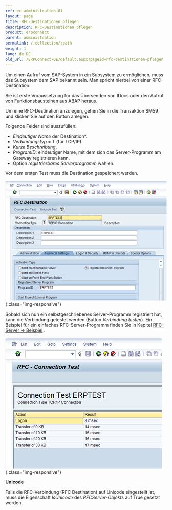 ```yaml
---
ref: ec-administration-01
layout: page
title: RFC-Destinationen pflegen
description: RFC-Destinationen pflegen
product: erpconnect
parent: administration
permalink: /:collection/:path
weight: 1
lang: de_DE
old_url: /ERPConnect-DE/default.aspx?pageid=rfc-destinationen-pflegen
---
```


Um einen Aufruf vom SAP-System in ein Subsystem zu ermöglichen, muss das Subsystem dem SAP bekannt sein. Man spricht hierbei von einer RFC-Destination.

Sie ist erste Voraussetzung für das Übersenden von IDocs oder den Aufruf von Funktionsbausteinen aus ABAP heraus.

Um eine RFC-Destination anzulegen, gehen Sie in die Transaktion SM59 und klicken Sie auf den Button anlegen.

Folgende Felder sind auszufüllen:

- *Eindeutiger Name* der Destination*. 
- *Verbindungstyp* = T (für TCP/IP). 
- *Kurze Beschreibung*. 
- *ProgramID*: eindeutiger Name, mit dem sich das Server-Programm am Gateway registrieren kann. 
- Option *registrierbares Serverprogramm* wählen.

Vor dem ersten Test muss die Destination gespeichert werden.

![Maintain-RFC-Destination-001](/img/content/Maintain-RFC-Destination-001.png){:class="img-responsive"}

Sobald sich nun ein selbstgeschriebenes Server-Programm registriert hat, kann die Verbindung getestet werden (Button *Verbindung testen*). Ein Beispiel für ein einfaches RFC-Server-Programm finden Sie in Kapitel [RFC-Server -> Beispiel](../rfc-server/rfc-server-beispiel) .

![Maintain-RFC-Destination-002](/img/content/Maintain-RFC-Destination-002.png){:class="img-responsive"}

**Unicode**

Falls die RFC-Verbindung (RFC Destination) auf Unicode eingestellt ist, muss die Eigenschaft *IsUnicode* des *RFCServer-Objekts* auf True gesetzt werden.  


